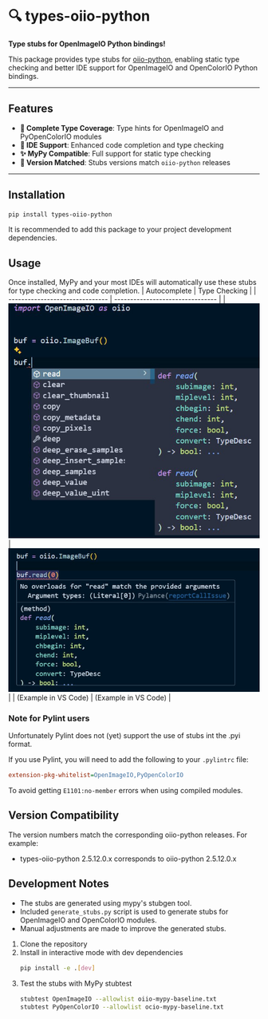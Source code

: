 # 🔍 **types-oiio-python**

**Type stubs for OpenImageIO Python bindings!**

This package provides type stubs for [oiio-python](https://github.com/pypoulp/oiio-python), enabling static type checking and better IDE support for OpenImageIO and OpenColorIO Python bindings.

---

## **Features**

- **🎯 Complete Type Coverage**: Type hints for OpenImageIO and PyOpenColorIO modules
- **🚀 IDE Support**: Enhanced code completion and type checking
- **✨ MyPy Compatible**: Full support for static type checking
- **🔄 Version Matched**: Stubs versions match `oiio-python` releases

---

## **Installation**

```bash
pip install types-oiio-python
```

It is recommended to add this package to your project development dependencies.



## **Usage**

Once installed, MyPy and your most IDEs will automatically use these stubs for type checking and code completion.
| Autocomplete                    | Type Checking                    |
| ------------------------------- | -------------------------------- |
| ![first](img/auto-complete.jpg) | ![second](img/type-checking.jpg) |
| (Example in VS Code)            | (Example in VS Code)             |

### Note for Pylint users

Unfortunately Pylint does not (yet) support the use of stubs int the .pyi format.

If you use Pylint, you will need to add the following to your `.pylintrc` file:

```ini
extension-pkg-whitelist=OpenImageIO,PyOpenColorIO
```
To avoid getting `E1101:no-member` errors when using compiled modules.


## **Version Compatibility**

The version numbers match the corresponding oiio-python releases. For example:
- types-oiio-python 2.5.12.0.x corresponds to oiio-python 2.5.12.0.x

## **Development Notes**

 - The stubs are generated using mypy's stubgen tool.
 - Included `generate_stubs.py` script is used to generate stubs for OpenImageIO and OpenColorIO modules. 
 - Manual adjustments are made to improve the generated stubs.

1. Clone the repository
2. Install in interactive mode with dev dependencies
    ```bash
    pip install -e .[dev]
    ```
1. Test the stubs with MyPy stubtest
    ```bash
    stubtest OpenImageIO --allowlist oiio-mypy-baseline.txt
    stubtest PyOpenColorIO --allowlist ocio-mypy-baseline.txt
    ```
